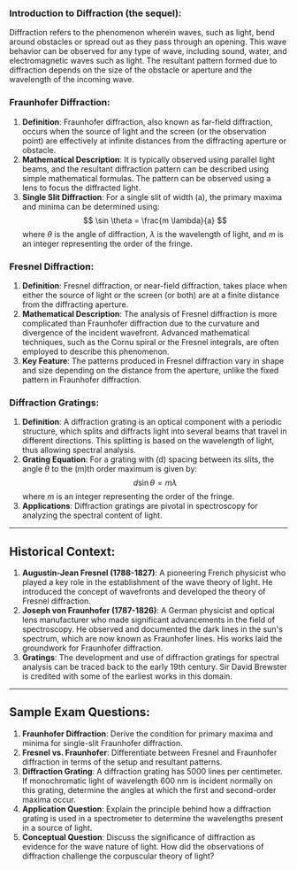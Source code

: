 ### Introduction to Diffraction (the sequel):

Diffraction refers to the phenomenon wherein waves, such as light, bend around obstacles or spread out as they pass through an opening. This wave behavior can be observed for any type of wave, including sound, water, and electromagnetic waves such as light. The resultant pattern formed due to diffraction depends on the size of the obstacle or aperture and the wavelength of the incoming wave.

### Fraunhofer Diffraction:

1. **Definition**: Fraunhofer diffraction, also known as far-field diffraction, occurs when the source of light and the screen (or the observation point) are effectively at infinite distances from the diffracting aperture or obstacle.
2. **Mathematical Description**: It is typically observed using parallel light beams, and the resultant diffraction pattern can be described using simple mathematical formulas. The pattern can be observed using a lens to focus the diffracted light.
3. **Single Slit Diffraction**: For a single slit of width \(a\), the primary maxima and minima can be determined using:
   $$ \sin \theta = \frac{m \lambda}{a} $$
   where $\theta$ is the angle of diffraction, $\lambda$ is the wavelength of light, and $m$ is an integer representing the order of the fringe.

### Fresnel Diffraction:

1. **Definition**: Fresnel diffraction, or near-field diffraction, takes place when either the source of light or the screen (or both) are at a finite distance from the diffracting aperture.
2. **Mathematical Description**: The analysis of Fresnel diffraction is more complicated than Fraunhofer diffraction due to the curvature and divergence of the incident wavefront. Advanced mathematical techniques, such as the Cornu spiral or the Fresnel integrals, are often employed to describe this phenomenon.
3. **Key Feature**: The patterns produced in Fresnel diffraction vary in shape and size depending on the distance from the aperture, unlike the fixed pattern in Fraunhofer diffraction.

### Diffraction Gratings:

1. **Definition**: A diffraction grating is an optical component with a periodic structure, which splits and diffracts light into several beams that travel in different directions. This splitting is based on the wavelength of light, thus allowing spectral analysis.
2. **Grating Equation**: For a grating with \(d\) spacing between its slits, the angle $\theta$ to the \(m\)th order maximum is given by:
   $$ d \sin \theta = m \lambda $$
   where $m$ is an integer representing the order of the fringe.
3. **Applications**: Diffraction gratings are pivotal in spectroscopy for analyzing the spectral content of light.

---

## Historical Context:

1. **Augustin-Jean Fresnel (1788-1827)**: A pioneering French physicist who played a key role in the establishment of the wave theory of light. He introduced the concept of wavefronts and developed the theory of Fresnel diffraction.
2. **Joseph von Fraunhofer (1787-1826)**: A German physicist and optical lens manufacturer who made significant advancements in the field of spectroscopy. He observed and documented the dark lines in the sun's spectrum, which are now known as Fraunhofer lines. His works laid the groundwork for Fraunhofer diffraction.
3. **Gratings**: The development and use of diffraction gratings for spectral analysis can be traced back to the early 19th century. Sir David Brewster is credited with some of the earliest works in this domain.

---

## Sample Exam Questions:

1. **Fraunhofer Diffraction**: Derive the condition for primary maxima and minima for single-slit Fraunhofer diffraction.
2. **Fresnel vs. Fraunhofer**: Differentiate between Fresnel and Fraunhofer diffraction in terms of the setup and resultant patterns.
3. **Diffraction Grating**: A diffraction grating has 5000 lines per centimeter. If monochromatic light of wavelength 600 nm is incident normally on this grating, determine the angles at which the first and second-order maxima occur.
4. **Application Question**: Explain the principle behind how a diffraction grating is used in a spectrometer to determine the wavelengths present in a source of light.
5. **Conceptual Question**: Discuss the significance of diffraction as evidence for the wave nature of light. How did the observations of diffraction challenge the corpuscular theory of light?
